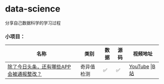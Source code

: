 # data-science

分享自己数据科学的学习过程



### 小项目：

| 名称                                                         | 类别       | 数据 | 源码 | 视频地址                                                     |
| ------------------------------------------------------------ | ---------- | ---- | ---- | ------------------------------------------------------------ |
| [除了今日头条，还有哪些APP会被通报整改？](./android_malware_analysis) | 奇异值检测 | ✅    | ✅    | [YouTube](https://www.youtube.com/watch?v=lqpObIe-sM8&t=9s) \|[B站](https://www.bilibili.com/video/BV1Wq4y1s7XU) |

